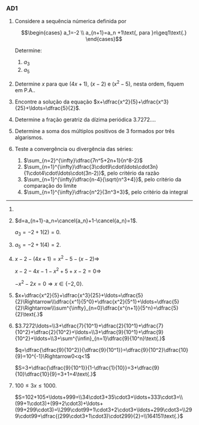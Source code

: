 ### AD1

1. Considere a sequência númerica definida por

   $$\begin{cases}
   a_1=-2 \\ 
   a_{n+1}=a_n +1\text{, para }n\geq1\text{.}
   \end{cases}$$

   Determine:

   1. $a_3$
   2. $a_5$

2. Determine $x$ para que $(4x+1)$, $(x-2)$ e $(x^2-5)$, nesta ordem, fiquem em P.A..

3. Encontre a solução da equação $x+\dfrac{x^2}{5}+\dfrac{x^3}{25}+\ldots=\dfrac{5}{2}$.

4. Determine a fração geratriz da dízima periódica $3.7272\ldots$.

5. Determine a soma dos múltiplos positivos de $3$ formados por três algarismos.

6. Teste a convergência ou divergência das séries:

   1. $\sum_{n=2}^{\infty}\dfrac{7n^5+2n+1}{n^8-2}$
   2. $\sum_{n=1}^{\infty}\dfrac{3\cdot9\cdot\ldots\cdot3n}{1\cdot4\cdot\ldots\cdot(3n-2)}$, pelo critério da razão
   3. $\sum_{n=1}^{\infty}\dfrac{n-4}{\sqrt{n^3+4}}$, pelo critério da comparação do limite
   4. $\sum_{n=1}^{\infty}\dfrac{n^2}{3n^3+3}$, pelo critério da integral

-----

1. 

   1. $d=a_{n+1}-a_n=\cancel{a_n}+1-\cancel{a_n}=1$.

      $a_3=-2+1(2)=0$.

   2. $a_5=-2+1(4)=2$.

2. $x-2-(4x+1)=x^2-5-(x-2)\Rightarrow$

   $x-2-4x-1-x^2+5+x-2=0\Rightarrow$

   $-x^2-2x=0\Rightarrow x\in \left\{-2,0\right\}$.
   
3. $x+\dfrac{x^2}{5}+\dfrac{x^3}{25}+\ldots=\dfrac{5}{2}\Rightarrow\\\dfrac{x^1}{5^0}+\dfrac{x^2}{5^1}+\ldots=\dfrac{5}{2}\Rightarrow\\\sum^{\infty}_{n=0}\dfrac{x^{n+1}}{5^n}=\dfrac{5}{2}\text{.}$

4. $3.7272\ldots=\\3+\dfrac{7}{10^1}+\dfrac{2}{10^1}+\dfrac{7}{10^2}+\dfrac{2}{10^2}+\ldots=\\3+\dfrac{9}{10^1}+\dfrac{9}{10^2}+\ldots=\\3+\sum^{\infin}_{n=1}\dfrac{9}{10^n}\text{.}$

   $q=\dfrac{\dfrac{9}{10^2}}{\dfrac{9}{10^1}}=\dfrac{9}{10^2}\dfrac{10}{9}=10^{-1}\Rightarrow0<q<1$

   $S=3+\dfrac{\dfrac{9}{10^1}}{1-\dfrac{1}{10}}=3+\dfrac{9}{10}\dfrac{10}{9}=3+1=4\text{.}$

5. $100\leq3x\leq1000\text{.}$

   $S=102+105+\ldots+999=\\34\cdot3+35\cdot3+\ldots+333\cdot3=\\(99+1\cdot3)+(99+2\cdot3)+\ldots+(99+299\cdot3)=\\299\cdot99+1\cdot3+2\cdot3+\ldots+299\cdot3=\\299\cdot99+\dfrac{(299\cdot3+1\cdot3)\cdot299}{2}=\\164151\text{.}$